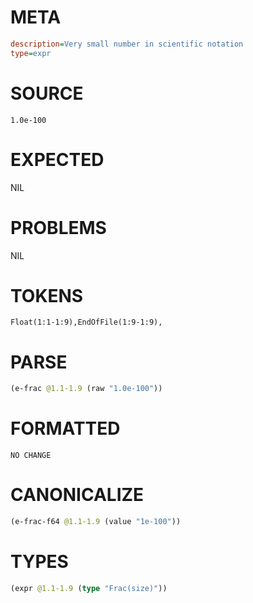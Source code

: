 # META
~~~ini
description=Very small number in scientific notation
type=expr
~~~
# SOURCE
~~~roc
1.0e-100
~~~
# EXPECTED
NIL
# PROBLEMS
NIL
# TOKENS
~~~zig
Float(1:1-1:9),EndOfFile(1:9-1:9),
~~~
# PARSE
~~~clojure
(e-frac @1.1-1.9 (raw "1.0e-100"))
~~~
# FORMATTED
~~~roc
NO CHANGE
~~~
# CANONICALIZE
~~~clojure
(e-frac-f64 @1.1-1.9 (value "1e-100"))
~~~
# TYPES
~~~clojure
(expr @1.1-1.9 (type "Frac(size)"))
~~~
